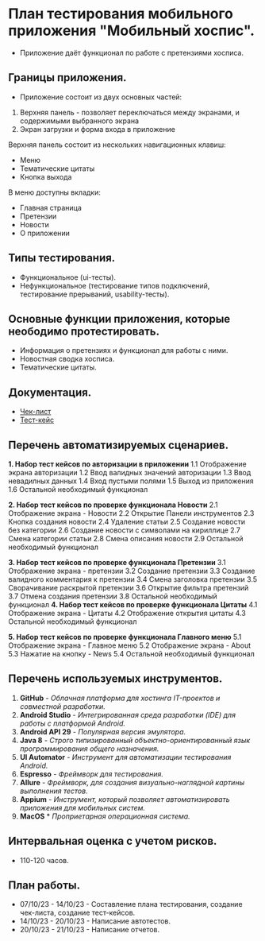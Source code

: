 # План тестирования мобильного приложения "Мобильный хоспис".
* Приложение даёт функционал по работе с претензиями хосписа.

## Границы приложения.
* Приложение состоит из двух основных частей: 

1. Верхняя панель - позволяет переключаться между экранами, и содержимыми выбранного экрана
2. Экран загрузки и форма входа в приложение

Верхняя панель состоит из нескольких навигационных клавиш:

- Меню
- Тематические цитаты
- Кнопка выхода

В меню доступны вкладки:

- Главная страница
- Претензии
- Новости
- О приложении

## Типы тестирования.
* Функциональное (ui-тесты).
* Нефункциональное (тестирование типов подключений, тестирование прерываний, usability-тесты).

## Основные функции приложения, которые неободимо протестировать.
* Информация о претензиях и функционал для работы с ними.
* Новостная сводка хосписа.
* Тематические цитаты.

## Документация.
* [Чек-лист](https://docs.google.com/spreadsheets/d/1RYLnD69B_UAB6fF2DettmjyhyCJu5jCT/edit?usp=sharing&ouid=108245064741572892629&rtpof=true&sd=true)
* [Тест-кейс](https://docs.google.com/spreadsheets/d/19JFt_4DQ4-Igu05GGtfopharYMGjpBSo/edit?usp=sharing&ouid=108245064741572892629&rtpof=true&sd=true)

## Перечень автоматизируемых сценариев.
**1. Набор тест кейсов по авторизации в приложении**
1.1 Отображение экрана авторизации
1.2 Ввод валидных значений авторизации
1.3 Ввод невадилных данных
1.4 Вход пустыми полями
1.5 Выход из приложения
1.6 Остальной необходимый функционал

**2. Набор тест кейсов по проверке функционала Новости**
2.1 Отображение экрана - Новости
2.2 Открытие Панели инструментов
2.3 Кнопка создания новости
2.4 Удаление статьи
2.5 Создание новости без категории
2.6 Создание новости с символами на кириллице
2.7 Смена категории статьи
2.8 Смена описания новости
2.9 Остальной необходимый функционал

**3. Набор тест кейсов по проверке функционала Претензии**
3.1 Отображение экрана - претензии
3.2 Создание претензии
3.3 Создание валидного комментария к претензии
3.4 Смена заголовка претензии
3.5 Сворачивание раскрытой претензии
3.6 Открытие фильтра претензий
3.7 Отмена создания претензии
3.8 Остальной необходимый функционал
**4. Набор тест кейсов по проверке функционала Цитаты**
4.1 Отображение экрана - Цитаты
4.2 Отображение открытия цитаты
4.3 Остальной необходимый функционал

**5. Набор тест кейсов по проверке функционала Главного меню**
5.1 Отображение экрана - Главное меню
5.2 Отображение экрана - About
5.3 Нажатие на кнопку - News
5.4 Остальной необходимый функционал

## Перечень используемых инструментов.
1. **GitHub** - *Облачная платформа для хостинга IT-проектов и совместной разработки.*
2. **Android Studio** -  *Интегрированная среда разработки (IDE) для работы с платформой Android.*
3. **Android API 29** - *Популярная версия эмулятора.*
4. **Java 8** - *Строго типизированный объектно-ориентированный язык программирования общего назначения.*
5. **UI Automator** - *Инструмент для автоматизации тестирования Android.*
6. **Espresso** - *Фреймворк для тестирования.*
7. **Allure** - *Фреймворк, для создания визуально-наглядной картины выполнения тестов.*
8. **Appium** - *Инструмент, который позволяет автоматизировать приложения для мобильных систем.*
9. **MacOS** * *Проприетарная операционная система.*

## Интервальная оценка с учетом рисков. 
* 110-120 часов.

## План работы.
* 07/10/23 - 14/10/23 - Составление плана тестирования, создание чек-листа, создание тест-кейсов.
* 14/10/23 - 20/10/23 - Написание автотестов.
* 20/10/23 - 21/10/23 - Написание отчетов.
